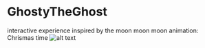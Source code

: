 # GhostyTheGhost
interactive experience inspired by the moon moon moon animation: Chrismas time
![alt text](https://raw.githubusercontent.com/MiguelRodriguezR/GhostyTheGhost/res/models/house.png)

